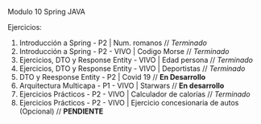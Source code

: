 Modulo 10 Spring JAVA

Ejercicios:

1. Introducción a Spring - P2 | Num. romanos // _Terminado_
2. Introducción a Spring - P2 - VIVO | Codigo Morse // _Terminado_
3. Ejercicios, DTO y Response Entity - VIVO | Edad persona // _Terminado_
4. Ejercicios, DTO y Response Entity - VIVO | Deportistas // _Terminado_
5. DTO y Reesponse Entity - P2 | Covid 19 // **En Desarrollo**
6. Arquitectura Multicapa - P1 - VIVO | Starwars // **En desarrollo**
7. Ejercicios Prácticos - P2 - VIVO | Calculador de calorías // _Terminado_
8. Ejercicios Prácticos - P2 - VIVO | Ejercicio concesionaria de autos (Opcional) // **PENDIENTE**
